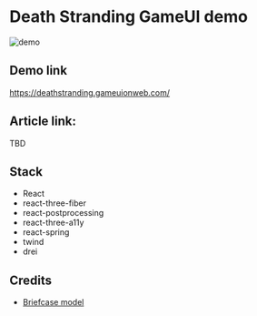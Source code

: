 # Death Stranding GameUI demo

![demo](https://user-images.githubusercontent.com/530644/111818381-6647d400-88df-11eb-8a1c-afa2d4b5c58d.jpeg)

## Demo link

https://deathstranding.gameuionweb.com/

## Article link:

TBD

## Stack

- React
- react-three-fiber
- react-postprocessing
- react-three-a11y
- react-spring
- twind
- drei

## Credits

- [Briefcase model](https://sketchfab.com/3d-models/death-stranding-briefcase-a302797e258742f394256c0fbb8396ef)
